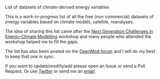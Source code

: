 List of datasets of climate-derived energy variables

This is a work-in-progress list of all the free (non commercial) datasets of energy variables based on climate models, satellite, reanalyses.

The idea of sharing this list came after the [Next Generation Challenges in Energy-Climate Modelling](https://blogs.reading.ac.uk/weather-and-climate-at-reading/2020/keeping-the-lights-on-a-new-generation-of-research-into-climate-risks-in-energy-systems/) workshop and many people who attended the workshop helped me to fill the gaps. 

The list has also been posted on the [OpenMod forum](https://forum.openmod-initiative.org/t/freely-available-datasets-of-energy-variables/2291) and I will do my best to keep that one in sync.

If you want to update/modify/add please open an Issue or send a Pull Request. Or use [Twitter](twitter.com/matteodefelice) or send me an [email](matteo.de-felice@ec.europa.eu). 
